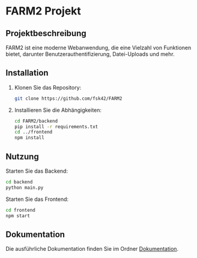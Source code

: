# FARM2 Projekt

## Projektbeschreibung
FARM2 ist eine moderne Webanwendung, die eine Vielzahl von Funktionen bietet, darunter Benutzerauthentifizierung, Datei-Uploads und mehr.

## Installation
1. Klonen Sie das Repository:
   ```bash
   git clone https://github.com/fsk42/FARM2
   ```
2. Installieren Sie die Abhängigkeiten:
   ```bash
   cd FARM2/backend
   pip install -r requirements.txt
   cd ../frontend
   npm install
   ```

## Nutzung
Starten Sie das Backend:
```bash
cd backend
python main.py
```
Starten Sie das Frontend:
```bash
cd frontend
npm start
```

## Dokumentation
Die ausführliche Dokumentation finden Sie im Ordner [Dokumentation](Dokumentation).
